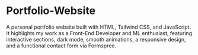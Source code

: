 # Portfolio-Website
A personal portfolio website built with HTML, Tailwind CSS, and JavaScript. It highlights my work as a Front-End Developer and ML enthusiast, featuring interactive sections, dark mode, smooth animations, a responsive design, and a functional contact form via Formspree.
